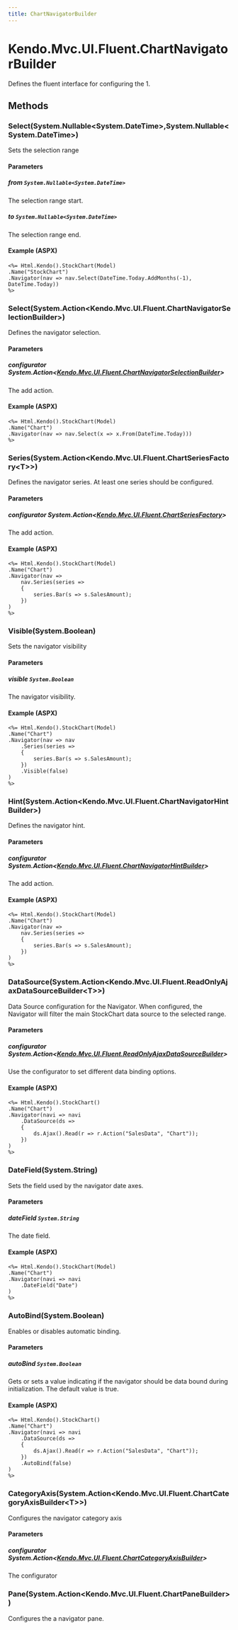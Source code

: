 ```yaml
---
title: ChartNavigatorBuilder
---
```


# Kendo.Mvc.UI.Fluent.ChartNavigatorBuilder
Defines the fluent interface for configuring the 1.




## Methods


### Select(System.Nullable\<System.DateTime\>,System.Nullable\<System.DateTime\>)
Sets the selection range


#### Parameters

##### from `System.Nullable<System.DateTime>`
The selection range start.

##### to `System.Nullable<System.DateTime>`
The selection range end.




#### Example (ASPX)
    <%= Html.Kendo().StockChart(Model)
    .Name("StockChart")
    .Navigator(nav => nav.Select(DateTime.Today.AddMonths(-1), DateTime.Today))
    %>


### Select(System.Action\<Kendo.Mvc.UI.Fluent.ChartNavigatorSelectionBuilder\>)
Defines the navigator selection.


#### Parameters

##### configurator System.Action<[Kendo.Mvc.UI.Fluent.ChartNavigatorSelectionBuilder](/api/aspnet-mvc/Kendo.Mvc.UI.Fluent/ChartNavigatorSelectionBuilder)>
The add action.




#### Example (ASPX)
    <%= Html.Kendo().StockChart(Model)
    .Name("Chart")
    .Navigator(nav => nav.Select(x => x.From(DateTime.Today)))
    %>


### Series(System.Action\<Kendo.Mvc.UI.Fluent.ChartSeriesFactory\<T\>\>)
Defines the navigator series. At least one series should be configured.


#### Parameters

##### configurator System.Action<[Kendo.Mvc.UI.Fluent.ChartSeriesFactory](/api/aspnet-mvc/Kendo.Mvc.UI.Fluent/ChartSeriesFactory)<T>>
The add action.




#### Example (ASPX)
    <%= Html.Kendo().StockChart(Model)
    .Name("Chart")
    .Navigator(nav =>
        nav.Series(series =>
        {
            series.Bar(s => s.SalesAmount);
        })
    )
    %>


### Visible(System.Boolean)
Sets the navigator visibility


#### Parameters

##### visible `System.Boolean`
The navigator visibility.




#### Example (ASPX)
    <%= Html.Kendo().StockChart(Model)
    .Name("Chart")
    .Navigator(nav => nav
        .Series(series =>
        {
            series.Bar(s => s.SalesAmount);
        })
        .Visible(false)
    )
    %>


### Hint(System.Action\<Kendo.Mvc.UI.Fluent.ChartNavigatorHintBuilder\>)
Defines the navigator hint.


#### Parameters

##### configurator System.Action<[Kendo.Mvc.UI.Fluent.ChartNavigatorHintBuilder](/api/aspnet-mvc/Kendo.Mvc.UI.Fluent/ChartNavigatorHintBuilder)>
The add action.




#### Example (ASPX)
    <%= Html.Kendo().StockChart(Model)
    .Name("Chart")
    .Navigator(nav =>
        nav.Series(series =>
        {
            series.Bar(s => s.SalesAmount);
        })
    )
    %>


### DataSource(System.Action\<Kendo.Mvc.UI.Fluent.ReadOnlyAjaxDataSourceBuilder\<T\>\>)
Data Source configuration for the Navigator.
            When configured, the Navigator will filter the main StockChart data source to the selected range.


#### Parameters

##### configurator System.Action<[Kendo.Mvc.UI.Fluent.ReadOnlyAjaxDataSourceBuilder](/api/aspnet-mvc/Kendo.Mvc.UI.Fluent/ReadOnlyAjaxDataSourceBuilder)<T>>
Use the configurator to set different data binding options.




#### Example (ASPX)
    <%= Html.Kendo().StockChart()
    .Name("Chart")
    .Navigator(navi => navi
        .DataSource(ds =>
        {
            ds.Ajax().Read(r => r.Action("SalesData", "Chart"));
        })
    )
    %>


### DateField(System.String)
Sets the field used by the navigator date axes.


#### Parameters

##### dateField `System.String`
The date field.




#### Example (ASPX)
    <%= Html.Kendo().StockChart(Model)
    .Name("Chart")
    .Navigator(navi => navi
        .DateField("Date")
    )
    %>


### AutoBind(System.Boolean)
Enables or disables automatic binding.


#### Parameters

##### autoBind `System.Boolean`
Gets or sets a value indicating if the navigator
            should be data bound during initialization.
            The default value is true.




#### Example (ASPX)
    <%= Html.Kendo().StockChart()
    .Name("Chart")
    .Navigator(navi => navi
        .DataSource(ds =>
        {
            ds.Ajax().Read(r => r.Action("SalesData", "Chart"));
        })
        .AutoBind(false)
    )
    %>


### CategoryAxis(System.Action\<Kendo.Mvc.UI.Fluent.ChartCategoryAxisBuilder\<T\>\>)
Configures the navigator category axis


#### Parameters

##### configurator System.Action<[Kendo.Mvc.UI.Fluent.ChartCategoryAxisBuilder](/api/aspnet-mvc/Kendo.Mvc.UI.Fluent/ChartCategoryAxisBuilder)<T>>
The configurator





### Pane(System.Action\<Kendo.Mvc.UI.Fluent.ChartPaneBuilder\>)
Configures the a navigator pane.






